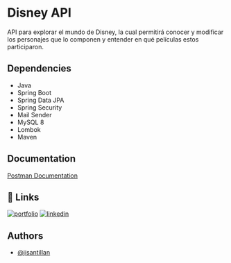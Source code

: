 
# Disney API

API para explorar el mundo de Disney, la cual permitirá conocer y modificar los
personajes que lo componen y entender en qué películas estos participaron.

## Dependencies

- Java
- Spring Boot
- Spring Data JPA
- Spring Security
- Mail Sender
- MySQL 8
- Lombok
- Maven



## Documentation

[Postman Documentation  ](https://documenter.getpostman.com/view/19175515/UVkjwJ7A)


## 🔗 Links
[![portfolio](https://img.shields.io/badge/my_portfolio-000?style=for-the-badge&logo=ko-fi&logoColor=white)](https://jisantillan.github.io/)
[![linkedin](https://img.shields.io/badge/linkedin-0A66C2?style=for-the-badge&logo=linkedin&logoColor=white)](https://www.linkedin.com/in/javiersantillan1/)


## Authors

- [@jisantillan](https://www.github.com/jisantillan)





